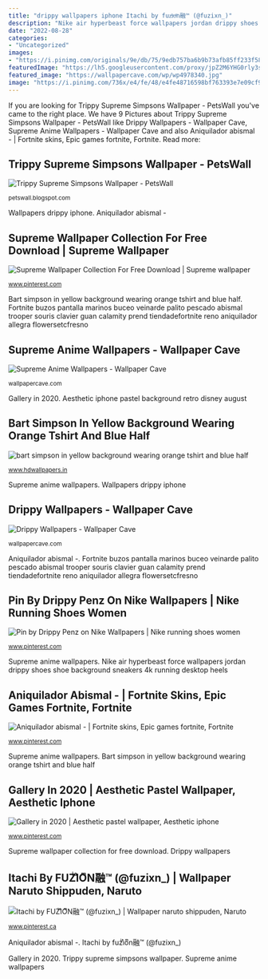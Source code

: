 ```yaml
---
title: "drippy wallpapers iphone Itachi by fuzͥiͣoͫn融™ (@fuzixn_)"
description: "Nike air hyperbeast force wallpapers jordan drippy shoes shoe background sneakers 4k running desktop heels"
date: "2022-08-28"
categories:
- "Uncategorized"
images:
- "https://i.pinimg.com/originals/9e/db/75/9edb757ba6b9b73afb85ff233f587f45.jpg"
featuredImage: "https://lh5.googleusercontent.com/proxy/jpZ2M6YHG0rly3sB0yyvikthFsqggQpZu7AiM6Zqs0DqtNA2Xtd5LVrxOvfQ1qWr5GmbNb2K0FPT2Gxr5SghGIe33VEFtbKeXdcv6p7OrYCRLc1ekIAFqxh7iQNUF4xo=w1200-h630-p-k-no-nu"
featured_image: "https://wallpapercave.com/wp/wp4978340.jpg"
image: "https://i.pinimg.com/736x/e4/fe/48/e4fe48716598bf763393e7e09cf94cb2--nike-wallpaper-heels.jpg"
---
```


If you are looking for Trippy Supreme Simpsons Wallpaper - PetsWall you've came to the right place. We have 9 Pictures about Trippy Supreme Simpsons Wallpaper - PetsWall like Drippy Wallpapers - Wallpaper Cave, Supreme Anime Wallpapers - Wallpaper Cave and also Aniquilador abismal - | Fortnite skins, Epic games fortnite, Fortnite. Read more:

## Trippy Supreme Simpsons Wallpaper - PetsWall

![Trippy Supreme Simpsons Wallpaper - PetsWall](https://lh5.googleusercontent.com/proxy/jpZ2M6YHG0rly3sB0yyvikthFsqggQpZu7AiM6Zqs0DqtNA2Xtd5LVrxOvfQ1qWr5GmbNb2K0FPT2Gxr5SghGIe33VEFtbKeXdcv6p7OrYCRLc1ekIAFqxh7iQNUF4xo=w1200-h630-p-k-no-nu "Nike air hyperbeast force wallpapers jordan drippy shoes shoe background sneakers 4k running desktop heels")

<small>petswall.blogspot.com</small>

Wallpapers drippy iphone. Aniquilador abismal -

## Supreme Wallpaper Collection For Free Download | Supreme Wallpaper

![Supreme Wallpaper Collection For Free Download | Supreme wallpaper](https://i.pinimg.com/736x/2d/d0/7a/2dd07a0b4f99b7b302be2a930c2891e9.jpg "Itachi by fuzͥiͣoͫn融™ (@fuzixn_)")

<small>www.pinterest.com</small>

Bart simpson in yellow background wearing orange tshirt and blue half. Fortnite buzos pantalla marinos buceo veinarde palito pescado abismal trooper souris clavier guan calamity prend tiendadefortnite reno aniquilador allegra flowersetcfresno

## Supreme Anime Wallpapers - Wallpaper Cave

![Supreme Anime Wallpapers - Wallpaper Cave](https://wallpapercave.com/wp/wp3599073.jpg "Pin by drippy penz on nike wallpapers")

<small>wallpapercave.com</small>

Gallery in 2020. Aesthetic iphone pastel background retro disney august

## Bart Simpson In Yellow Background Wearing Orange Tshirt And Blue Half

![bart simpson in yellow background wearing orange tshirt and blue half](https://www.hdwallpapers.in/download/bart_simpson_in_yellow_background_wearing_orange_tshirt_and_blue_half_pants_hd_movies-1920x1080.jpg "Supreme anime wallpapers")

<small>www.hdwallpapers.in</small>

Supreme anime wallpapers. Wallpapers drippy iphone

## Drippy Wallpapers - Wallpaper Cave

![Drippy Wallpapers - Wallpaper Cave](https://wallpapercave.com/wp/wp4978340.jpg "Fortnite buzos pantalla marinos buceo veinarde palito pescado abismal trooper souris clavier guan calamity prend tiendadefortnite reno aniquilador allegra flowersetcfresno")

<small>wallpapercave.com</small>

Aniquilador abismal -. Fortnite buzos pantalla marinos buceo veinarde palito pescado abismal trooper souris clavier guan calamity prend tiendadefortnite reno aniquilador allegra flowersetcfresno

## Pin By Drippy Penz On Nike Wallpapers | Nike Running Shoes Women

![Pin by Drippy Penz on Nike Wallpapers | Nike running shoes women](https://i.pinimg.com/736x/e4/fe/48/e4fe48716598bf763393e7e09cf94cb2--nike-wallpaper-heels.jpg "Supreme wallpapers york 3d bape orange screen drippy nadyn biz iphone")

<small>www.pinterest.com</small>

Supreme anime wallpapers. Nike air hyperbeast force wallpapers jordan drippy shoes shoe background sneakers 4k running desktop heels

## Aniquilador Abismal - | Fortnite Skins, Epic Games Fortnite, Fortnite

![Aniquilador abismal - | Fortnite skins, Epic games fortnite, Fortnite](https://i.pinimg.com/736x/a0/44/c9/a044c92f9cef4bd16682f16b4bf2049a.jpg "Aesthetic iphone pastel background retro disney august")

<small>www.pinterest.com</small>

Supreme anime wallpapers. Bart simpson in yellow background wearing orange tshirt and blue half

## Gallery In 2020 | Aesthetic Pastel Wallpaper, Aesthetic Iphone

![Gallery in 2020 | Aesthetic pastel wallpaper, Aesthetic iphone](https://i.pinimg.com/originals/9e/db/75/9edb757ba6b9b73afb85ff233f587f45.jpg "Pin by drippy penz on nike wallpapers")

<small>www.pinterest.com</small>

Supreme wallpaper collection for free download. Drippy wallpapers

## Itachi By FUZͥIͣOͫN融™ (@fuzixn_) | Wallpaper Naruto Shippuden, Naruto

![Itachi by FUZͥIͣOͫN融™ (@fuzixn_) | Wallpaper naruto shippuden, Naruto](https://i.pinimg.com/736x/a3/37/f2/a337f2212db02cba58d3f3f64dddf932.jpg "Supreme wallpaper collection for free download")

<small>www.pinterest.ca</small>

Aniquilador abismal -. Itachi by fuzͥiͣoͫn融™ (@fuzixn_)

Gallery in 2020. Trippy supreme simpsons wallpaper. Supreme anime wallpapers
